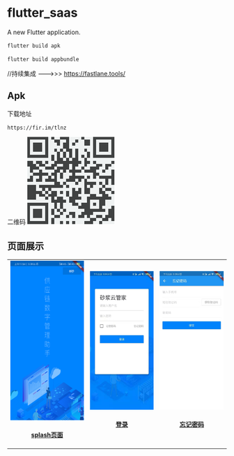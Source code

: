 # flutter_saas

A new Flutter application.



```cmd
flutter build apk
```


```cmd
flutter build appbundle
```

//持续集成 --->>> https://fastlane.tools/


## Apk

下载地址
```cmd
https://fir.im/tlnz
```

二维码
<img src='https://github.com/ChinaVolvocars/flutter_saas/blob/master/github/apk.png?size=140'>


## 页面展示

<table id='flutter-sass'>
	<tr>
		<td id='splash_page'>
			<a href='https://github.com/ChinaVolvocars/flutter_saas/blob/master/lib/view/splash_page.dart'>
				<img src='https://github.com/ChinaVolvocars/flutter_saas/blob/master/github/splash.png?size=140'>
			</a>
			<h4 align='center'><a href='https://github.com/ChinaVolvocars/flutter_saas/blob/master/lib/view/splash_page.dart'>splash页面</a></h4>
		</td>
		<td id='login_page'>
			<a href='https://github.com/ChinaVolvocars/flutter_saas/blob/master/lib/view/login_page.dart'>
				<img src="https://github.com/ChinaVolvocars/flutter_saas/blob/master/github/login_page.png?size=140">
			</a>
			<h4 align='center'><a href='https://github.com/ChinaVolvocars/flutter_saas/blob/master/lib/view/login_page.dart'>登录</a></h4>
		</td>
		<td id='forget_password_page'>
			<a href='https://github.com/ChinaVolvocars/flutter_saas/blob/master/lib/view/forget_password_page.dart'>
				<img src="https://github.com/ChinaVolvocars/flutter_saas/blob/master/github/forget_password_page.png?size=140">
			</a>
			<h4 align='center'><a href='https://github.com/ChinaVolvocars/flutter_saas/blob/master/lib/view/forget_password_page.dart'>忘记密码</a></h4>
		</td>
	</tr>
</table>